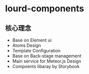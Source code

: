 # lourd-components

## 核心理念
- Base on Element ui
- Atoms Design
- Template Configuration
- Base on Back-stage management
- Main service for Meteor.js Design
- Compoents libaray by Storybook

